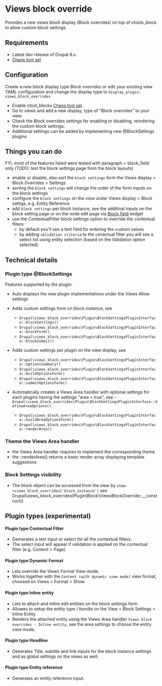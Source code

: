 # Views block override
 
Provides a new views block display (Block overrides) on top of ctools_block to allow custom block settings.

## Requirements

* Latest dev release of Drupal 8.x.
* [Chaos tool set](https://drupal.org/project/ctools)

## Configuration

Create a new block display type *Block overrides* or edit your existing view YAML configuration and change the display type to  `display_plugin: views_block_overrides`

- Enable ctool_blocks [Chaos tool set](https://drupal.org/project/ctools).
- Go to views and add a new display, type of "Block overrides" to your view.
- Check the Block overrides settings for enabling or disabling, reordering the custom block settings.
- Additional settings can be added by implementing new @BlockSettings plugins


## Things you can do

FYI, most of the features listed were tested with paragraph + block_field only (TODO: test the block settings page from the block layouts)

- enable or disable, also sort the `block settings` form the Views display > Block Overrides > Settings
- sorting the `block settings` will change the order of the form inputs on the block settings
- configure the `block settings` on the view under Views display > Block settigs, e.g. Entity Reference
- add `block settings` per block instance, see the additinal inputs on the block setting page or on the node edit page via [Block field](https://drupal.org/project/block_field) widget
- use the ContextualFilter block settings option to override the contextual filters
  - by default you'll see a text field for entering the custom values
  - by adding `validation criteria` to the conextual filter you will see a select list using entity selection (based on the Validation option selected)
  
## Technical details

### Plugin type @BlockSettings

Features supported by the plugin:

- Auto displays the new plugin implementations under the Views Allow settings

- Adds custom settings form on block instance, see  
  - `Drupal\views_block_overrides\Plugin\BlockSettingsPluginInterface::blockSettings()`
  - `Drupal\views_block_overrides\Plugin\BlockSettingsPluginInterface::blockForm()`
  - `Drupal\views_block_overrides\Plugin\BlockSettingsPluginInterface::blockSubmit()`

- Adds custom settings per plugin on the view display, see  
  - `Drupal\views_block_overrides\Plugin\BlockSettingsPluginInterface::optionsSummary()`
  - `Drupal\views_block_overrides\Plugin\BlockSettingsPluginInterface::buildOptionsForm()`
  - `Drupal\views_block_overrides\Plugin\BlockSettingsPluginInterface::submitOptionsForm()`  

- Automatically creates a Views Area handler with optional settings for each plugins having the settings "area = true", see   - `Drupal\views_block_overrides\Plugin\BlockSettingsPluginInterface::defineAreaOptions()`
  - `Drupal\views_block_overrides\Plugin\BlockSettingsPluginInterface::buildAreaOptionsForm()`
  - `Drupal\views_block_overrides\Plugin\BlockSettingsPluginInterface::renderArea()`

### Theme the Views Area handler 
  - the Views Area handler requires to implement the corresponding theme
  - the ::renderArea() returns a basic render array displaying template suggestions
  
### Block Settings visibility  
  
- The block object can be accessed from the view by `view->views_block_overrides['block_instance']` see Drupal\views_block_overrides\Plugin\Block\ViewsBlockOverride::__construct()
  
## Plugin types (experimental)

#### Plugin type Contextual Filter 
  - Gemerates a text input or select for all the contextual filters.
  - The select input will appear if validation is applied on the contextual filter (e.g. Content > Page)
  
#### Plugin type Dynamic Format
  - Lets override the Views Format View mode.
  - Works together with the `Content (with dynamic view mode)` view format, choosed on Views > Format > Show.

#### Plugin type Inline entity
  - Lets to attach and inline edit entities on the block settings form
  - Allowes to setup the entity type / bundle on the View > Block Settings > Inline Entity
  - Renders the attached entity using the Views Area handler `Views block overrides - Inline entity`, see the area settings to choose the entity view mode.
  
#### Plugin type Headline
  - Generates Title, subtitle and link inputs for the block instance settings and as global settings on the views as well.

#### Plugin type Entity reference
  - Generates an entity reference input.
